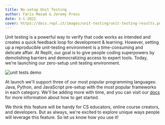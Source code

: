 ```yaml
---
title: No-setup Unit Testing
author: Faris Masad & Jeremy Press
date: 3-1-2021
cover: https://docs.repl.it/images/unit-testing/unit-testing-results.png
---
```


Unit testing is a powerful way to verify that code works as intended and creates a quick feedback loop for development & learning. However, setting up a reproducible unit-testing environment is a time-consuming and delicate affair. At Replit, our goal is to give people coding superpowers by demolishing barriers and democratizing access to expert tools. Today, we're launching our zero-setup unit testing environment.

![unit tests demo](https://blog.repl.it/images/unit_tests/unit_tests.gif)

At launch we'll support three of our most popular programming languages: Java, Python, and JavaScript pre-setup with the most popular frameworks in each category. We'll be adding more with time, and you can visit our [docs](https://docs.repl.it/repls/UnitTesting) for more information about how to get started.

We think this feature will be handy for CS educators, online course creators, and developers. But as always, we're excited to explore unique ways people will leverage this feature. So let us know how you use it!



